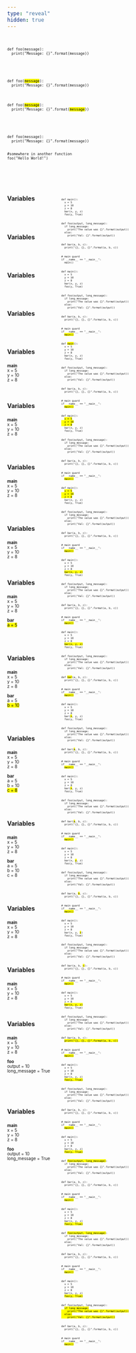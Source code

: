 ```yaml
---
type: "reveal"
hidden: true
---
```

<br>
<section>
	<pre class="" style="font-size: .7em"><code class="python">def foo(message):
  print("Message: {}".format(message))
</code></pre>
</section>
<br>
<br>
<section>
	<pre class="" style="font-size: .7em"><code class="python">def foo(<mark>message</mark>):
  print("Message: {}".format(message))</code></pre>
</section>
<br>
<section>
	<pre class="" style="font-size: .7em"><code class="python">def foo(<mark>message</mark>):
  print("Message: {}".format(<mark>message</mark>))</code></pre>
</section>
<br>
<br>
<section>
	<pre class="" style="font-size: .7em"><code class="python">def foo(message):
  print("Message: {}".format(message))
<br>
#somewhere in another function
foo("Hello World!")</code></pre>
</section>
<br>
<br>
<br>
<section>
  <div style="float: right; width: 75%">
    <pre class="stretch" style="font-size: .5em"><code class="python">def main():
  x = 5
  y = 10
  z = 8
  bar(x, y, z)
  foo(y, True)
<br>
def foo(output, long_message):
  if long_message:
    print("The value was {}".format(output))
  else:
    print("Val: {}".format(output))
<br>
def bar(a, b, c):
  print("{}, {}, {}".format(a, b, c))
<br>
# main guard
if __name__ == "__main__":
  main()
</code></pre>
  </div>
  <div style="width: 25%">
    <h4>Variables</h4>
    <p style="font-size: .7em"></p>
  </div>
</section>
<br>
<br>
<section>
  <div style="float: right; width: 75%">
    <pre class="stretch" style="font-size: .5em"><code class="python">def main():
  x = 5
  y = 10
  z = 8
  bar(x, y, z)
  foo(y, True)
<br>
def foo(output, long_message):
  if long_message:
    print("The value was {}".format(output))
  else:
    print("Val: {}".format(output))
<br>
def bar(a, b, c):
  print("{}, {}, {}".format(a, b, c))
<br>
# main guard
if __name__ == "__main__":
  <mark>main()</mark>
</code></pre>
  </div>
  <div style="width: 25%">
    <h4>Variables</h4>
    <p style="font-size: .7em"></p>
  </div>
</section>
<br>
<br>
<section>
  <div style="float: right; width: 75%">
    <pre class="stretch" style="font-size: .5em"><code class="python">def <mark>main</mark>():
  x = 5
  y = 10
  z = 8
  bar(x, y, z)
  foo(y, True)
<br>
def foo(output, long_message):
  if long_message:
    print("The value was {}".format(output))
  else:
    print("Val: {}".format(output))
<br>
def bar(a, b, c):
  print("{}, {}, {}".format(a, b, c))
<br>
# main guard
if __name__ == "__main__":
  <mark>main()</mark>
</code></pre>
  </div>
  <div style="width: 25%">
    <h4>Variables</h4>
    <p style="font-size: .7em"></p>
  </div>
</section>
<br>
<br>
<section>
  <div style="float: right; width: 75%">
    <pre class="stretch" style="font-size: .5em"><code class="python">def main():
  <mark>x = 5
  y = 10
  z = 8</mark>
  bar(x, y, z)
  foo(y, True)
<br>
def foo(output, long_message):
  if long_message:
    print("The value was {}".format(output))
  else:
    print("Val: {}".format(output))
<br>
def bar(a, b, c):
  print("{}, {}, {}".format(a, b, c))
<br>
# main guard
if __name__ == "__main__":
  <mark>main()</mark>
</code></pre>
  </div>
  <div style="width: 25%">
    <h4>Variables</h4>
    <p style="font-size: .7em"></p>
  </div>
</section>
<br>
<br>
<section>
  <div style="float: right; width: 75%">
    <pre class="stretch" style="font-size: .5em"><code class="python">def main():
  <mark>x = 5
  y = 10
  z = 8</mark>
  bar(x, y, z)
  foo(y, True)
<br>
def foo(output, long_message):
  if long_message:
    print("The value was {}".format(output))
  else:
    print("Val: {}".format(output))
<br>
def bar(a, b, c):
  print("{}, {}, {}".format(a, b, c))
<br>
# main guard
if __name__ == "__main__":
  <mark>main()</mark>
</code></pre>
  </div>
  <div style="width: 25%">
    <h4>Variables</h4>
    <p style="font-size: .7em"><b>main</b><br>x = 5<br>y = 10<br>z = 8</p>
  </div>
</section>
<br>
<section>
  <div style="float: right; width: 75%">
    <pre class="stretch" style="font-size: .5em"><code class="python">def main():
  x = 5
  y = 10
  z = 8
  <mark>bar(x, y, z)</mark>
  foo(y, True)
<br>
def foo(output, long_message):
  if long_message:
    print("The value was {}".format(output))
  else:
    print("Val: {}".format(output))
<br>
def bar(a, b, c):
  print("{}, {}, {}".format(a, b, c))
<br>
# main guard
if __name__ == "__main__":
  <mark>main()</mark>
</code></pre>
  </div>
  <div style="width: 25%">
    <h4>Variables</h4>
    <p style="font-size: .7em"><b>main</b><br>x = 5<br>y = 10<br>z = 8</p>
  </div>
</section>
<br>
<br>
<section>
  <div style="float: right; width: 75%">
    <pre class="stretch" style="font-size: .5em"><code class="python">def main():
  x = 5
  y = 10
  z = 8
  <mark>bar(x, y, z)</mark>
  foo(y, True)
<br>
def foo(output, long_message):
  if long_message:
    print("The value was {}".format(output))
  else:
    print("Val: {}".format(output))
<br>
def <mark>bar</mark>(a, b, c):
  print("{}, {}, {}".format(a, b, c))
<br>
# main guard
if __name__ == "__main__":
  <mark>main()</mark>
</code></pre>
  </div>
  <div style="width: 25%">
    <h4>Variables</h4>
    <p style="font-size: .7em"><b>main</b><br>x = 5<br>y = 10<br>z = 8</p>
  </div>
</section>
<br>
<br>
<section>
  <div style="float: right; width: 75%">
    <pre class="stretch" style="font-size: .5em"><code class="python">def main():
  x = 5
  y = 10
  z = 8
  bar(<mark>x</mark>, y, z)
  foo(y, True)
<br>
def foo(output, long_message):
  if long_message:
    print("The value was {}".format(output))
  else:
    print("Val: {}".format(output))
<br>
def bar(<mark>a</mark>, b, c):
  print("{}, {}, {}".format(a, b, c))
<br>
# main guard
if __name__ == "__main__":
  <mark>main()</mark>
</code></pre>
  </div>
  <div style="width: 25%">
    <h4>Variables</h4>
    <p style="font-size: .7em"><b>main</b><br>x = 5<br>y = 10<br>z = 8</p>
  </div>
</section>
<br>
<section>
  <div style="float: right; width: 75%">
    <pre class="stretch" style="font-size: .5em"><code class="python">def main():
  x = 5
  y = 10
  z = 8
  bar(<mark>x</mark>, y, z)
  foo(y, True)
<br>
def foo(output, long_message):
  if long_message:
    print("The value was {}".format(output))
  else:
    print("Val: {}".format(output))
<br>
def bar(<mark>a</mark>, b, c):
  print("{}, {}, {}".format(a, b, c))
<br>
# main guard
if __name__ == "__main__":
  <mark>main()</mark>
</code></pre>
  </div>
  <div style="width: 25%">
    <h4>Variables</h4>
    <p style="font-size: .7em"><b>main</b><br>x = 5<br>y = 10<br>z = 8<br><br><b>bar</b><br><mark>a = 5</mark></p>
  </div>
</section>
<br>
<br>
<section>
  <div style="float: right; width: 75%">
    <pre class="stretch" style="font-size: .5em"><code class="python">def main():
  x = 5
  y = 10
  z = 8
  bar(x, <mark>y</mark>, z)
  foo(y, True)
<br>
def foo(output, long_message):
  if long_message:
    print("The value was {}".format(output))
  else:
    print("Val: {}".format(output))
<br>
def bar(a, <mark>b</mark>, c):
  print("{}, {}, {}".format(a, b, c))
<br>
# main guard
if __name__ == "__main__":
  <mark>main()</mark>
</code></pre>
  </div>
  <div style="width: 25%">
    <h4>Variables</h4>
    <p style="font-size: .7em"><b>main</b><br>x = 5<br>y = 10<br>z = 8<br><br><b>bar</b><br>a = 5<br><mark>b = 10</mark></p>
  </div>
</section>
<br>
<br>
<section>
  <div style="float: right; width: 75%">
    <pre class="stretch" style="font-size: .5em"><code class="python">def main():
  x = 5
  y = 10
  z = 8
  bar(x, y, <mark>z</mark>)
  foo(y, True)
<br>
def foo(output, long_message):
  if long_message:
    print("The value was {}".format(output))
  else:
    print("Val: {}".format(output))
<br>
def bar(a, b, <mark>c</mark>):
  print("{}, {}, {}".format(a, b, c))
<br>
# main guard
if __name__ == "__main__":
  <mark>main()</mark>
</code></pre>
  </div>
  <div style="width: 25%">
    <h4>Variables</h4>
    <p style="font-size: .7em"><b>main</b><br>x = 5<br>y = 10<br>z = 8<br><br><b>bar</b><br>a = 5<br>b = 10<br><mark>c = 8</mark></p>
  </div>
</section>
<br>
<br>
<section>
  <div style="float: right; width: 75%">
    <pre class="stretch" style="font-size: .5em"><code class="python">def main():
  x = 5
  y = 10
  z = 8
  <mark>bar(x, y, z)</mark>
  foo(y, True)
<br>
def foo(output, long_message):
  if long_message:
    print("The value was {}".format(output))
  else:
    print("Val: {}".format(output))
<br>
def bar(a, b, c):
  <mark>print("{}, {}, {}".format(a, b, c))</mark>
<br>
# main guard
if __name__ == "__main__":
  <mark>main()</mark>
</code></pre>
  </div>
  <div style="width: 25%">
    <h4>Variables</h4>
    <p style="font-size: .7em"><b>main</b><br>x = 5<br>y = 10<br>z = 8<br><br><b>bar</b><br>a = 5<br>b = 10<br>c = 8</p>
  </div>
</section>
<br>
<br>
<section>
  <div style="float: right; width: 75%">
    <pre class="stretch" style="font-size: .5em"><code class="python">def main():
  x = 5
  y = 10
  z = 8
  bar(x, y, z)
  <mark>foo(y, True)</mark>
<br>
def foo(output, long_message):
  if long_message:
    print("The value was {}".format(output))
  else:
    print("Val: {}".format(output))
<br>
def bar(a, b, c):
  print("{}, {}, {}".format(a, b, c))
<br>
# main guard
if __name__ == "__main__":
  <mark>main()</mark>
</code></pre>
  </div>
  <div style="width: 25%">
    <h4>Variables</h4>
    <p style="font-size: .7em"><b>main</b><br>x = 5<br>y = 10<br>z = 8</p>
  </div>
</section>
<br>
<br>
<section>
  <div style="float: right; width: 75%">
    <pre class="stretch" style="font-size: .5em"><code class="python">def main():
  x = 5
  y = 10
  z = 8
  bar(x, y, z)
  <mark>foo(y, True)</mark>
<br>
def <mark>foo(output, long_message)</mark>:
  if long_message:
    print("The value was {}".format(output))
  else:
    print("Val: {}".format(output))
<br>
def bar(a, b, c):
  print("{}, {}, {}".format(a, b, c))
<br>
# main guard
if __name__ == "__main__":
  <mark>main()</mark>
</code></pre>
  </div>
  <div style="width: 25%">
    <h4>Variables</h4>
    <p style="font-size: .7em"><b>main</b><br>x = 5<br>y = 10<br>z = 8</p>
  </div>
</section>
<br>
<section>
  <div style="float: right; width: 75%">
    <pre class="stretch" style="font-size: .5em"><code class="python">def main():
  x = 5
  y = 10
  z = 8
  bar(x, y, z)
  <mark>foo(y, True)</mark>
<br>
def <mark>foo(output, long_message)</mark>:
  if long_message:
    print("The value was {}".format(output))
  else:
    print("Val: {}".format(output))
<br>
def bar(a, b, c):
  print("{}, {}, {}".format(a, b, c))
<br>
# main guard
if __name__ == "__main__":
  <mark>main()</mark>
</code></pre>
  </div>
  <div style="width: 25%">
    <h4>Variables</h4>
    <p style="font-size: .7em"><b>main</b><br>x = 5<br>y = 10<br>z = 8<br><br><b>foo</b><br>output = 10<br>long_message = True</p>
  </div>
</section>
<br>
<br>
<br>
<section>
  <div style="float: right; width: 75%">
    <pre class="stretch" style="font-size: .5em"><code class="python">def main():
  x = 5
  y = 10
  z = 8
  bar(x, y, z)
  <mark>foo(y, True)</mark>
<br>
def foo(output, long_message):
  <mark>if long_message:
    print("The value was {}".format(output))
  else:
    print("Val: {}".format(output))</mark>
<br>
def bar(a, b, c):
  print("{}, {}, {}".format(a, b, c))
<br>
# main guard
if __name__ == "__main__":
  <mark>main()</mark>
</code></pre>
  </div>
  <div style="width: 25%">
    <h4>Variables</h4>
    <p style="font-size: .7em"><b>main</b><br>x = 5<br>y = 10<br>z = 8<br><br><b>foo</b><br>output = 10<br>long_message = True</p>
  </div>
</section>
<br>